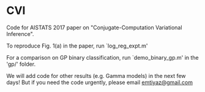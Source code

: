 # CVI
Code for AISTATS 2017 paper on "Conjugate-Computation Variational Inference".

To reproduce Fig. 1(a) in the paper, run `log_reg_expt.m'

For a comparison on GP binary classification, run `demo_binary_gp.m' in the 'gp/' folder.

We will add code for other results (e.g. Gamma models) in the next few days! But if you need the code urgently, please email emtiyaz@gmail.com
